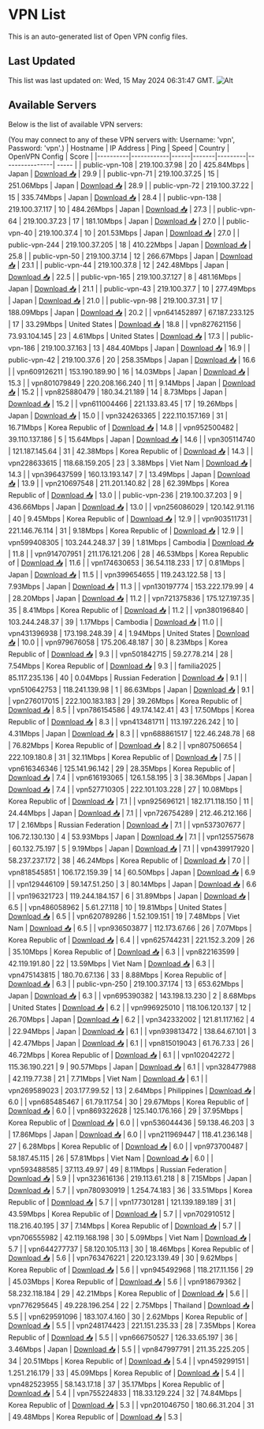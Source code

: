 # VPN List

This is an auto-generated list of Open VPN config files.

## Last Updated

This list was last updated on: Wed, 15 May 2024 06:31:47 GMT.
![Alt](https://repobeats.axiom.co/api/embed/186b98318ef1479477931607c1ad7d823f12451f.svg "Repobeats analytics image")

## Available Servers

Below is the list of available VPN servers:

(You may connect to any of these VPN servers with: Username: 'vpn', Password: 'vpn'.)
| Hostname | IP Address | Ping | Speed | Country | OpenVPN Config | Score |
|----------|------------|------|-------|---------|----------------| ----- |
| public-vpn-108 | 219.100.37.98 | 20 | 425.84Mbps | Japan | [Download 📥](./configs/server_0_JP.ovpn) | 29.9 |
| public-vpn-71 | 219.100.37.25 | 15 | 251.06Mbps | Japan | [Download 📥](./configs/server_1_JP.ovpn) | 28.9 |
| public-vpn-72 | 219.100.37.22 | 15 | 335.74Mbps | Japan | [Download 📥](./configs/server_2_JP.ovpn) | 28.4 |
| public-vpn-138 | 219.100.37.117 | 10 | 484.26Mbps | Japan | [Download 📥](./configs/server_3_JP.ovpn) | 27.3 |
| public-vpn-64 | 219.100.37.23 | 17 | 181.10Mbps | Japan | [Download 📥](./configs/server_4_JP.ovpn) | 27.0 |
| public-vpn-40 | 219.100.37.4 | 10 | 201.53Mbps | Japan | [Download 📥](./configs/server_5_JP.ovpn) | 27.0 |
| public-vpn-244 | 219.100.37.205 | 18 | 410.22Mbps | Japan | [Download 📥](./configs/server_6_JP.ovpn) | 25.8 |
| public-vpn-50 | 219.100.37.14 | 12 | 266.67Mbps | Japan | [Download 📥](./configs/server_7_JP.ovpn) | 23.1 |
| public-vpn-44 | 219.100.37.8 | 12 | 242.48Mbps | Japan | [Download 📥](./configs/server_8_JP.ovpn) | 22.5 |
| public-vpn-165 | 219.100.37.127 | 8 | 481.16Mbps | Japan | [Download 📥](./configs/server_9_JP.ovpn) | 21.1 |
| public-vpn-43 | 219.100.37.7 | 10 | 277.49Mbps | Japan | [Download 📥](./configs/server_10_JP.ovpn) | 21.0 |
| public-vpn-98 | 219.100.37.31 | 17 | 188.09Mbps | Japan | [Download 📥](./configs/server_11_JP.ovpn) | 20.2 |
| vpn641452897 | 67.187.233.125 | 17 | 33.29Mbps | United States | [Download 📥](./configs/server_12_US.ovpn) | 18.8 |
| vpn827621156 | 73.93.104.145 | 23 | 4.61Mbps | United States | [Download 📥](./configs/server_13_US.ovpn) | 17.3 |
| public-vpn-186 | 219.100.37.163 | 13 | 484.40Mbps | Japan | [Download 📥](./configs/server_14_JP.ovpn) | 16.9 |
| public-vpn-42 | 219.100.37.6 | 20 | 258.35Mbps | Japan | [Download 📥](./configs/server_15_JP.ovpn) | 16.6 |
| vpn609126211 | 153.190.189.90 | 16 | 14.03Mbps | Japan | [Download 📥](./configs/server_16_JP.ovpn) | 15.3 |
| vpn801079849 | 220.208.166.240 | 11 | 9.14Mbps | Japan | [Download 📥](./configs/server_17_JP.ovpn) | 15.2 |
| vpn825880479 | 180.34.21.189 | 14 | 8.73Mbps | Japan | [Download 📥](./configs/server_18_JP.ovpn) | 15.2 |
| vpn611004466 | 221.133.83.45 | 17 | 19.26Mbps | Japan | [Download 📥](./configs/server_19_JP.ovpn) | 15.0 |
| vpn324263365 | 222.110.157.169 | 31 | 16.71Mbps | Korea Republic of | [Download 📥](./configs/server_20_KR.ovpn) | 14.8 |
| vpn952500482 | 39.110.137.186 | 5 | 15.64Mbps | Japan | [Download 📥](./configs/server_21_JP.ovpn) | 14.6 |
| vpn305114740 | 121.187.145.64 | 31 | 42.38Mbps | Korea Republic of | [Download 📥](./configs/server_22_KR.ovpn) | 14.3 |
| vpn228633615 | 118.68.159.205 | 23 | 3.38Mbps | Viet Nam | [Download 📥](./configs/server_23_VN.ovpn) | 14.3 |
| vpn396437599 | 160.13.193.147 | 7 | 13.49Mbps | Japan | [Download 📥](./configs/server_24_JP.ovpn) | 13.9 |
| vpn210697548 | 211.201.140.82 | 28 | 62.39Mbps | Korea Republic of | [Download 📥](./configs/server_25_KR.ovpn) | 13.0 |
| public-vpn-236 | 219.100.37.203 | 9 | 436.66Mbps | Japan | [Download 📥](./configs/server_26_JP.ovpn) | 13.0 |
| vpn256086029 | 120.142.91.116 | 40 | 9.45Mbps | Korea Republic of | [Download 📥](./configs/server_27_KR.ovpn) | 12.9 |
| vpn903511731 | 221.146.76.114 | 31 | 9.18Mbps | Korea Republic of | [Download 📥](./configs/server_28_KR.ovpn) | 12.9 |
| vpn599408305 | 103.244.248.37 | 39 | 1.81Mbps | Cambodia | [Download 📥](./configs/server_29_KH.ovpn) | 11.8 |
| vpn914707951 | 211.176.121.206 | 28 | 46.53Mbps | Korea Republic of | [Download 📥](./configs/server_30_KR.ovpn) | 11.6 |
| vpn174630653 | 36.54.118.233 | 17 | 0.81Mbps | Japan | [Download 📥](./configs/server_31_JP.ovpn) | 11.5 |
| vpn399654655 | 119.243.122.58 | 13 | 7.93Mbps | Japan | [Download 📥](./configs/server_32_JP.ovpn) | 11.3 |
| vpn130197774 | 153.222.179.99 | 4 | 28.20Mbps | Japan | [Download 📥](./configs/server_33_JP.ovpn) | 11.2 |
| vpn721375836 | 175.127.197.35 | 35 | 8.41Mbps | Korea Republic of | [Download 📥](./configs/server_34_KR.ovpn) | 11.2 |
| vpn380196840 | 103.244.248.37 | 39 | 1.17Mbps | Cambodia | [Download 📥](./configs/server_35_KH.ovpn) | 11.0 |
| vpn431396938 | 173.198.248.39 | 4 | 1.94Mbps | United States | [Download 📥](./configs/server_36_US.ovpn) | 10.0 |
| vpn979676058 | 175.206.48.187 | 30 | 8.23Mbps | Korea Republic of | [Download 📥](./configs/server_37_KR.ovpn) | 9.3 |
| vpn501842715 | 59.27.78.214 | 28 | 7.54Mbps | Korea Republic of | [Download 📥](./configs/server_38_KR.ovpn) | 9.3 |
| familia2025 | 85.117.235.136 | 40 | 0.04Mbps | Russian Federation | [Download 📥](./configs/server_39_RU.ovpn) | 9.1 |
| vpn510642753 | 118.241.139.98 | 1 | 86.63Mbps | Japan | [Download 📥](./configs/server_40_JP.ovpn) | 9.1 |
| vpn276017015 | 222.100.183.183 | 29 | 39.26Mbps | Korea Republic of | [Download 📥](./configs/server_41_KR.ovpn) | 8.5 |
| vpn786154586 | 49.174.142.41 | 43 | 17.50Mbps | Korea Republic of | [Download 📥](./configs/server_42_KR.ovpn) | 8.3 |
| vpn413481711 | 113.197.226.242 | 10 | 4.31Mbps | Japan | [Download 📥](./configs/server_43_JP.ovpn) | 8.3 |
| vpn688861517 | 122.46.248.78 | 68 | 76.82Mbps | Korea Republic of | [Download 📥](./configs/server_44_KR.ovpn) | 8.2 |
| vpn807506654 | 222.109.180.8 | 31 | 32.11Mbps | Korea Republic of | [Download 📥](./configs/server_45_KR.ovpn) | 7.5 |
| vpn616346346 | 125.141.96.142 | 29 | 28.35Mbps | Korea Republic of | [Download 📥](./configs/server_46_KR.ovpn) | 7.4 |
| vpn616193065 | 126.1.58.195 | 3 | 38.36Mbps | Japan | [Download 📥](./configs/server_47_JP.ovpn) | 7.4 |
| vpn527710305 | 222.101.103.228 | 27 | 10.08Mbps | Korea Republic of | [Download 📥](./configs/server_48_KR.ovpn) | 7.1 |
| vpn925696121 | 182.171.118.150 | 11 | 24.44Mbps | Japan | [Download 📥](./configs/server_49_JP.ovpn) | 7.1 |
| vpn726754289 | 212.46.212.166 | 17 | 2.16Mbps | Russian Federation | [Download 📥](./configs/server_50_RU.ovpn) | 7.1 |
| vpn537307677 | 106.72.130.130 | 4 | 53.93Mbps | Japan | [Download 📥](./configs/server_51_JP.ovpn) | 7.1 |
| vpn125575678 | 60.132.75.197 | 5 | 9.19Mbps | Japan | [Download 📥](./configs/server_52_JP.ovpn) | 7.1 |
| vpn439917920 | 58.237.237.172 | 38 | 46.24Mbps | Korea Republic of | [Download 📥](./configs/server_53_KR.ovpn) | 7.0 |
| vpn818545851 | 106.172.159.39 | 14 | 60.50Mbps | Japan | [Download 📥](./configs/server_54_JP.ovpn) | 6.9 |
| vpn129446109 | 59.147.51.250 | 3 | 80.14Mbps | Japan | [Download 📥](./configs/server_55_JP.ovpn) | 6.6 |
| vpn196321723 | 119.244.184.157 | 6 | 31.89Mbps | Japan | [Download 📥](./configs/server_56_JP.ovpn) | 6.5 |
| vpn486058962 | 5.61.27.118 | 10 | 19.81Mbps | United States | [Download 📥](./configs/server_57_US.ovpn) | 6.5 |
| vpn620789286 | 1.52.109.151 | 19 | 7.48Mbps | Viet Nam | [Download 📥](./configs/server_58_VN.ovpn) | 6.5 |
| vpn936503877 | 112.173.67.66 | 26 | 7.07Mbps | Korea Republic of | [Download 📥](./configs/server_59_KR.ovpn) | 6.4 |
| vpn625744231 | 221.152.3.209 | 26 | 35.10Mbps | Korea Republic of | [Download 📥](./configs/server_60_KR.ovpn) | 6.3 |
| vpn822163599 | 42.119.191.80 | 22 | 13.59Mbps | Viet Nam | [Download 📥](./configs/server_61_VN.ovpn) | 6.3 |
| vpn475143815 | 180.70.67.136 | 33 | 8.88Mbps | Korea Republic of | [Download 📥](./configs/server_62_KR.ovpn) | 6.3 |
| public-vpn-250 | 219.100.37.174 | 13 | 653.62Mbps | Japan | [Download 📥](./configs/server_63_JP.ovpn) | 6.3 |
| vpn695390382 | 143.198.13.230 | 2 | 8.68Mbps | United States | [Download 📥](./configs/server_64_US.ovpn) | 6.2 |
| vpn996925010 | 118.106.120.137 | 12 | 26.70Mbps | Japan | [Download 📥](./configs/server_65_JP.ovpn) | 6.2 |
| vpn342332002 | 121.81.117.162 | 4 | 22.94Mbps | Japan | [Download 📥](./configs/server_66_JP.ovpn) | 6.1 |
| vpn939813472 | 138.64.67.101 | 3 | 42.47Mbps | Japan | [Download 📥](./configs/server_67_JP.ovpn) | 6.1 |
| vpn815019043 | 61.76.7.33 | 26 | 46.72Mbps | Korea Republic of | [Download 📥](./configs/server_68_KR.ovpn) | 6.1 |
| vpn102042272 | 115.36.190.221 | 9 | 90.57Mbps | Japan | [Download 📥](./configs/server_69_JP.ovpn) | 6.1 |
| vpn328477988 | 42.119.77.38 | 21 | 7.71Mbps | Viet Nam | [Download 📥](./configs/server_70_VN.ovpn) | 6.1 |
| vpn269589023 | 203.177.99.52 | 13 | 2.64Mbps | Philippines | [Download 📥](./configs/server_71_PH.ovpn) | 6.0 |
| vpn685485467 | 61.79.117.54 | 30 | 29.67Mbps | Korea Republic of | [Download 📥](./configs/server_72_KR.ovpn) | 6.0 |
| vpn869322628 | 125.140.176.166 | 29 | 37.95Mbps | Korea Republic of | [Download 📥](./configs/server_73_KR.ovpn) | 6.0 |
| vpn536044436 | 59.138.46.203 | 3 | 17.86Mbps | Japan | [Download 📥](./configs/server_74_JP.ovpn) | 6.0 |
| vpn211969447 | 118.41.236.148 | 27 | 6.28Mbps | Korea Republic of | [Download 📥](./configs/server_75_KR.ovpn) | 6.0 |
| vpn973700487 | 58.187.45.115 | 26 | 57.81Mbps | Viet Nam | [Download 📥](./configs/server_76_VN.ovpn) | 6.0 |
| vpn593488585 | 37.113.49.97 | 49 | 8.11Mbps | Russian Federation | [Download 📥](./configs/server_77_RU.ovpn) | 5.9 |
| vpn323616136 | 219.113.61.218 | 8 | 7.15Mbps | Japan | [Download 📥](./configs/server_78_JP.ovpn) | 5.7 |
| vpn780930919 | 1.254.74.183 | 36 | 33.51Mbps | Korea Republic of | [Download 📥](./configs/server_79_KR.ovpn) | 5.7 |
| vpn177301281 | 121.139.189.189 | 31 | 43.59Mbps | Korea Republic of | [Download 📥](./configs/server_80_KR.ovpn) | 5.7 |
| vpn702910512 | 118.216.40.195 | 37 | 7.14Mbps | Korea Republic of | [Download 📥](./configs/server_81_KR.ovpn) | 5.7 |
| vpn706555982 | 42.119.168.198 | 30 | 5.09Mbps | Viet Nam | [Download 📥](./configs/server_82_VN.ovpn) | 5.7 |
| vpn644277737 | 58.120.105.113 | 30 | 18.46Mbps | Korea Republic of | [Download 📥](./configs/server_83_KR.ovpn) | 5.6 |
| vpn763476221 | 220.123.139.49 | 30 | 9.62Mbps | Korea Republic of | [Download 📥](./configs/server_84_KR.ovpn) | 5.6 |
| vpn945492968 | 118.217.11.156 | 29 | 45.03Mbps | Korea Republic of | [Download 📥](./configs/server_85_KR.ovpn) | 5.6 |
| vpn918679362 | 58.232.118.184 | 29 | 42.21Mbps | Korea Republic of | [Download 📥](./configs/server_86_KR.ovpn) | 5.6 |
| vpn776295645 | 49.228.196.254 | 22 | 2.75Mbps | Thailand | [Download 📥](./configs/server_87_TH.ovpn) | 5.5 |
| vpn629591096 | 183.107.4.160 | 30 | 2.62Mbps | Korea Republic of | [Download 📥](./configs/server_88_KR.ovpn) | 5.5 |
| vpn248174423 | 221.151.235.33 | 28 | 7.35Mbps | Korea Republic of | [Download 📥](./configs/server_89_KR.ovpn) | 5.5 |
| vpn666750527 | 126.33.65.197 | 36 | 3.46Mbps | Japan | [Download 📥](./configs/server_90_JP.ovpn) | 5.5 |
| vpn847997791 | 211.35.225.205 | 34 | 20.51Mbps | Korea Republic of | [Download 📥](./configs/server_91_KR.ovpn) | 5.4 |
| vpn459299151 | 1.251.216.179 | 33 | 45.09Mbps | Korea Republic of | [Download 📥](./configs/server_92_KR.ovpn) | 5.4 |
| vpn482523955 | 58.143.17.18 | 37 | 35.17Mbps | Korea Republic of | [Download 📥](./configs/server_93_KR.ovpn) | 5.4 |
| vpn755224833 | 118.33.129.224 | 32 | 74.84Mbps | Korea Republic of | [Download 📥](./configs/server_94_KR.ovpn) | 5.3 |
| vpn201046750 | 180.66.31.204 | 31 | 49.48Mbps | Korea Republic of | [Download 📥](./configs/server_95_KR.ovpn) | 5.3 |
